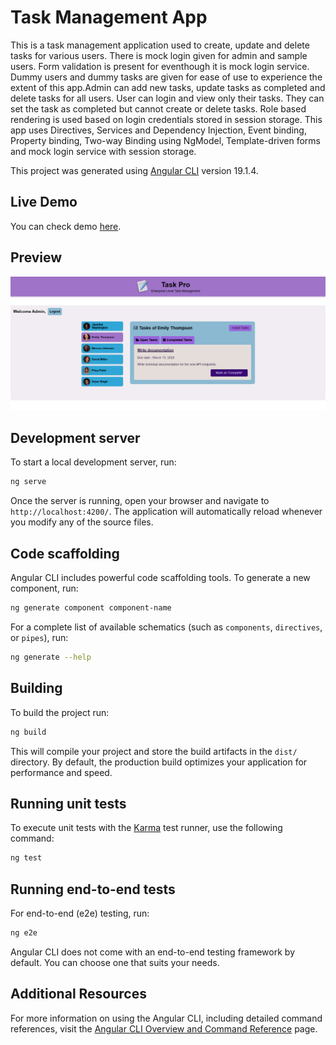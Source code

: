 # Task Management App

This is a task management application used to create, update and delete tasks for various users. There is mock login given for admin and sample users. Form validation is present for eventhough it is mock login service. Dummy users and dummy tasks are given for ease of use to experience the extent of this app.Admin can add new tasks, update tasks as completed and delete tasks for all users. User can login and view only their tasks. They can set the task as completed but cannot create or delete tasks. Role based rendering is used based on login credentials stored in session storage. This app uses Directives, Services and Dependency Injection, Event binding, Property binding, Two-way Binding using NgModel, Template-driven forms and mock login service with session storage. 

This project was generated using [Angular CLI](https://github.com/angular/angular-cli) version 19.1.4.

## Live Demo

You can check demo [here](https://angulartaskpro.netlify.app).

## Preview

![Alt text](src/assets/app_preview.png)


## Development server

To start a local development server, run:

```bash
ng serve
```

Once the server is running, open your browser and navigate to `http://localhost:4200/`. The application will automatically reload whenever you modify any of the source files.

## Code scaffolding

Angular CLI includes powerful code scaffolding tools. To generate a new component, run:

```bash
ng generate component component-name
```

For a complete list of available schematics (such as `components`, `directives`, or `pipes`), run:

```bash
ng generate --help
```

## Building

To build the project run:

```bash
ng build
```

This will compile your project and store the build artifacts in the `dist/` directory. By default, the production build optimizes your application for performance and speed.

## Running unit tests

To execute unit tests with the [Karma](https://karma-runner.github.io) test runner, use the following command:

```bash
ng test
```

## Running end-to-end tests

For end-to-end (e2e) testing, run:

```bash
ng e2e
```

Angular CLI does not come with an end-to-end testing framework by default. You can choose one that suits your needs.

## Additional Resources

For more information on using the Angular CLI, including detailed command references, visit the [Angular CLI Overview and Command Reference](https://angular.dev/tools/cli) page.
